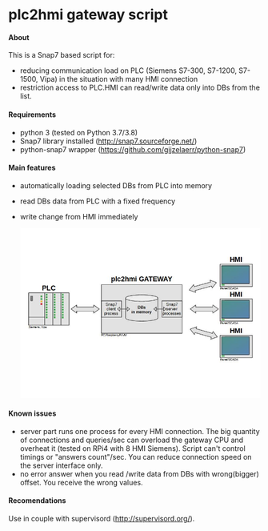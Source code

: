 # plc2hmi gateway script

#### About

This is a Snap7 based script for:

- reducing communication load on PLC (Siemens S7-300, S7-1200, S7-1500, Vipa) in the situation with many HMI connection
- restriction access to PLC.HMI can read/write data only into DBs from the list.

#### Requirements

- python 3 (tested on Python 3.7/3.8)
- Snap7 library installed (http://snap7.sourceforge.net/)
- python-snap7 wrapper (https://github.com/gijzelaerr/python-snap7)

#### Main features

- automatically loading selected DBs from PLC into memory

- read DBs data from PLC with a fixed frequency

- write change from HMI immediately 

  

  ![](diagram.jpg)

#### Known issues

- server part runs one process for every HMI connection. The big quantity of connections and queries/sec can overload the gateway CPU and overheat it (tested on RPi4 with 8 HMI Siemens). Script can't control timings or "answers count"/sec. You can reduce connection speed on the server interface only.
- no error answer when you read /write data from DBs with wrong(bigger) offset. You receive the wrong values.

#### Recomendations

Use in couple with supervisord (http://supervisord.org/).
